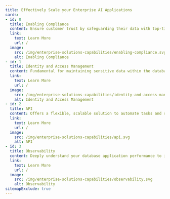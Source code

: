 ```yaml
---
title: Effectively Scale your Enterprise AI Applications
cards:
- id: 0
  title: Enabling Compliance
  content: Ensure customer trust by safeguarding their data with top-tier security measures.<br><br>We provide SOC2 Type 2 Certification, Hybrid Cloud deployments for highly regulated environments, and Private Cloud options to give you complete control and ensure data sovereignty.
  link:
    text: Learn More
    url: /
  image:
    src: /img/enterprise-solutions-capabilities/enabling-compliance.svg
    alt: Enabling Compliance
- id: 1
  title: Identity and Access Management
  content: Fundamental for maintaining sensitive data within the database. We offer Enterprise SSO, Cloud RBAC, and Database API Keys with RBAC.
  link:
    text: Learn More
    url: /
  image:
    src: /img/enterprise-solutions-capabilities/identity-and-access-management.svg
    alt: Identity and Access Management
- id: 2
  title: API
  content: Offers a flexible, scalable solution to automate tasks and seamlessly integrate our database into custom applications.
  link:
    text: Learn More
    url: /
  image:
    src: /img/enterprise-solutions-capabilities/api.svg
    alt: API
- id: 3
  title: Observability
  content: Deeply understand your database application performance to identify and resolve issues effectively.
  link:
    text: Learn More
    url: /
  image:
    src: /img/enterprise-solutions-capabilities/observability.svg
    alt: Observability
sitemapExclude: true
---
```

